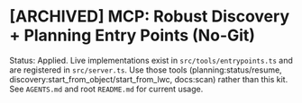 # [ARCHIVED] MCP: Robust Discovery + Planning Entry Points (No-Git)

Status: Applied. Live implementations exist in `src/tools/entrypoints.ts` and are registered in `src/server.ts`. Use those tools (planning:status/resume, discovery:start_from_object/start_from_lwc, docs:scan) rather than this kit. See `AGENTS.md` and root `README.md` for current usage.
